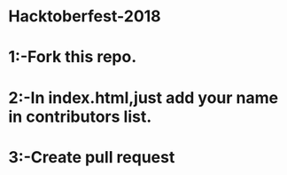 # Hacktoberfest-2018
# 1:-Fork this repo.
# 2:-In index.html,just add your name in contributors list.
# 3:-Create pull request

